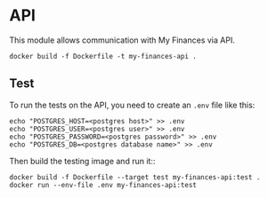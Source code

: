 # API

This module allows communication with My Finances via API.

```shell
docker build -f Dockerfile -t my-finances-api .
```

## Test

To run the tests on the API, you need to create an `.env` file like this:
```shell
echo "POSTGRES_HOST=<postgres host>" >> .env
echo "POSTGRES_USER=<postgres user>" >> .env
echo "POSTGRES_PASSWORD=<postgres password>" >> .env
echo "POSTGRES_DB=<postgres database name>" >> .env
```

Then build the testing image and run it::

```shell
docker build -f Dockerfile --target test my-finances-api:test .
docker run --env-file .env my-finances-api:test
```